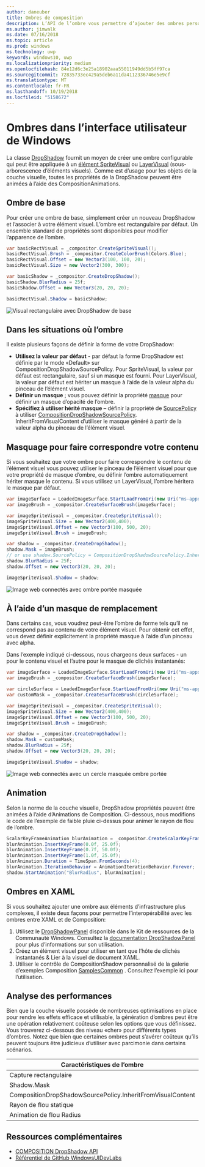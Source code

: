 ```yaml
---
author: daneuber
title: Ombres de composition
description: L’API de l’ombre vous permettre d’ajouter des ombres personnalisables dynamiques à du contenu de l’interface utilisateur.
ms.author: jimwalk
ms.date: 07/16/2018
ms.topic: article
ms.prod: windows
ms.technology: uwp
keywords: windows10, uwp
ms.localizationpriority: medium
ms.openlocfilehash: 84e12d6c3e25a18902aaa55011949dd5b5ff97ca
ms.sourcegitcommit: 72835733ec429a5deb6a11da4112336746e5e9cf
ms.translationtype: MT
ms.contentlocale: fr-FR
ms.lasthandoff: 10/19/2018
ms.locfileid: "5158672"
---
```

# <a name="shadows-in-windows-ui"></a>Ombres dans l’interface utilisateur de Windows

La classe [DropShadow](/uwp/api/Windows.UI.Composition.DropShadow) fournit un moyen de créer une ombre configurable qui peut être appliquée à un [élément SpriteVisual](/uwp/api/windows.ui.composition.spritevisual) ou [LayerVisual](/uwp/api/windows.ui.composition.layervisual) (sous-arborescence d’éléments visuels). Comme est d’usage pour les objets de la couche visuelle, toutes les propriétés de la DropShadow peuvent être animées à l’aide des CompositionAnimations.

## <a name="basic-drop-shadow"></a>Ombre de base

Pour créer une ombre de base, simplement créer un nouveau DropShadow et l’associer à votre élément visuel. L’ombre est rectangulaire par défaut. Un ensemble standard de propriétés sont disponibles pour modifier l’apparence de l’ombre.

```cs
var basicRectVisual = _compositor.CreateSpriteVisual();
basicRectVisual.Brush = _compositor.CreateColorBrush(Colors.Blue);
basicRectVisual.Offset = new Vector3(100, 100, 20);
basicRectVisual.Size = new Vector2(300, 300);

var basicShadow = _compositor.CreateDropShadow();
basicShadow.BlurRadius = 25f;
basicShadow.Offset = new Vector3(20, 20, 20);

basicRectVisual.Shadow = basicShadow;
```

![Visual rectangulaire avec DropShadow de base](images/rectangular-dropshadow.png)

## <a name="shaping-the-shadow"></a>Dans les situations où l’ombre

Il existe plusieurs façons de définir la forme de votre DropShadow:

- **Utilisez la valeur par défaut** - par défaut la forme DropShadow est définie par le mode «Default» sur CompositionDropShadowSourcePolicy. Pour SpriteVisual, la valeur par défaut est rectangulaire, sauf si un masque est fourni. Pour LayerVisual, la valeur par défaut est hériter un masque à l’aide de la valeur alpha du pinceau de l’élément visuel.
- **Définir un masque** ; vous pouvez définir la propriété [masque](/uwp/api/windows.ui.composition.dropshadow.mask) pour définir un masque d’opacité de l’ombre.
- **Spécifiez à utiliser hérité masque** – définir la propriété de [SourcePolicy](/uwp/api/windows.ui.composition.dropshadow.sourcepolicy) à utiliser [CompositionDropShadowSourcePolicy](/uwp/api/windows.ui.composition.compositiondropshadowsourcepolicy). InheritFromVisualContent d’utiliser le masque généré à partir de la valeur alpha du pinceau de l’élément visuel.

## <a name="masking-to-match-your-content"></a>Masquage pour faire correspondre votre contenu

Si vous souhaitez que votre ombre pour faire correspondre le contenu de l’élément visuel vous pouvez utiliser le pinceau de l’élément visuel pour que votre propriété de masque d’ombre, ou définir l’ombre automatiquement hériter masque le contenu. Si vous utilisez un LayerVisual, l’ombre héritera le masque par défaut.

```cs
var imageSurface = LoadedImageSurface.StartLoadFromUri(new Uri("ms-appx:///Assets/myImage.png"));
var imageBrush = _compositor.CreateSurfaceBrush(imageSurface);

var imageSpriteVisual = _compositor.CreateSpriteVisual();
imageSpriteVisual.Size = new Vector2(400,400);
imageSpriteVisual.Offset = new Vector3(100, 500, 20);
imageSpriteVisual.Brush = imageBrush;

var shadow = _compositor.CreateDropShadow();
shadow.Mask = imageBrush;
// or use shadow.SourcePolicy = CompositionDropShadowSourcePolicy.InheritFromVisualContent;
shadow.BlurRadius = 25f;
shadow.Offset = new Vector3(20, 20, 20);

imageSpriteVisual.Shadow = shadow;
```

![Image web connectés avec ombre portée masquée](images/ms-brand-web-dropshadow.png)

## <a name="using-an-alternative-mask"></a>À l’aide d’un masque de remplacement

Dans certains cas, vous voudrez peut-être l’ombre de forme tels qu’il ne correspond pas au contenu de votre élément visuel. Pour obtenir cet effet, vous devez définir explicitement la propriété masque à l’aide d’un pinceau avec alpha.

Dans l’exemple indiqué ci-dessous, nous chargeons deux surfaces - un pour le contenu visuel et l’autre pour le masque de clichés instantanés:

```cs
var imageSurface = LoadedImageSurface.StartLoadFromUri(new Uri("ms-appx:///Assets/myImage.png"));
var imageBrush = _compositor.CreateSurfaceBrush(imageSurface);

var circleSurface = LoadedImageSurface.StartLoadFromUri(new Uri("ms-appx:///Assets/myCircleImage.png"));
var customMask = _compositor.CreateSurfaceBrush(circleSurface);

var imageSpriteVisual = _compositor.CreateSpriteVisual();
imageSpriteVisual.Size = new Vector2(400,400);
imageSpriteVisual.Offset = new Vector3(100, 500, 20);
imageSpriteVisual.Brush = imageBrush;

var shadow = _compositor.CreateDropShadow();
shadow.Mask = customMask;
shadow.BlurRadius = 25f;
shadow.Offset = new Vector3(20, 20, 20);

imageSpriteVisual.Shadow = shadow;
```

![Image web connectés avec un cercle masquée ombre portée](images/ms-brand-web-masked-dropshadow.png)

## <a name="animating"></a>Animation

Selon la norme de la couche visuelle, DropShadow propriétés peuvent être animées à l’aide d’Animations de Composition. Ci-dessous, nous modifions le code de l’exemple de faible pluie ci-dessus pour animer le rayon de flou de l’ombre.

```cs
ScalarKeyFrameAnimation blurAnimation = _compositor.CreateScalarKeyFrameAnimation();
blurAnimation.InsertKeyFrame(0.0f, 25.0f);
blurAnimation.InsertKeyFrame(0.7f, 50.0f);
blurAnimation.InsertKeyFrame(1.0f, 25.0f);
blurAnimation.Duration = TimeSpan.FromSeconds(4);
blurAnimation.IterationBehavior = AnimationIterationBehavior.Forever;
shadow.StartAnimation("BlurRadius", blurAnimation);
```

## <a name="shadows-in-xaml"></a>Ombres en XAML

Si vous souhaitez ajouter une ombre aux éléments d’infrastructure plus complexes, il existe deux façons pour permettre l’interopérabilité avec les ombres entre XAML et de Composition:

1. Utilisez le [DropShadowPanel](https://github.com/Microsoft/UWPCommunityToolkit/blob/master/Microsoft.Toolkit.Uwp.UI.Controls/DropShadowPanel/DropShadowPanel.Properties.cs) disponible dans le Kit de ressources de la Communauté Windows. Consultez la [documentation DropShadowPanel](https://docs.microsoft.com/windows/uwpcommunitytoolkit/controls/DropShadowPanel) pour plus d’informations sur son utilisation.
1. Créez un élément visuel pour utiliser en tant que l’hôte de clichés instantanés & Lier à la visuel de document XAML.
1. Utiliser le contrôle de CompositionShadow personnalisé de la galerie d’exemples Composition [SamplesCommon](https://github.com/Microsoft/WindowsUIDevLabs/tree/master/SamplesCommon/SamplesCommon) . Consultez l’exemple ici pour l’utilisation.

## <a name="performance"></a>Analyse des performances

Bien que la couche visuelle possède de nombreuses optimisations en place pour rendre les effets efficace et utilisable, la génération d’ombres peut être une opération relativement coûteuse selon les options que vous définissez. Vous trouverez ci-dessous des niveau «cher» pour différents types d’ombres. Notez que bien que certaines ombres peut s’avérer coûteux qu’ils peuvent toujours être judicieux d’utiliser avec parcimonie dans certains scénarios.

Caractéristiques de l’ombre| Coût
------------- | -------------
Capture rectangulaire    | Faible
Shadow.Mask      | High
CompositionDropShadowSourcePolicy.InheritFromVisualContent | High
Rayon de flou statique | Faible
Animation de flou Radius | High

## <a name="additional-resources"></a>Ressources complémentaires

- [COMPOSITION DropShadow API](/uwp/api/Windows.UI.Composition.DropShadow)
- [Référentiel de GitHub WindowsUIDevLabs](https://github.com/Microsoft/WindowsUIDevLabs)